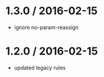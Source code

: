 
1.3.0 / 2016-02-15
==================

  * ignore no-param-reassign

1.2.0 / 2016-02-15
==================

  * updated legacy rules
